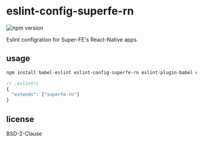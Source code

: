 # eslint-config-superfe-rn
![npm version](https://img.shields.io/npm/v/eslint-config-superfe-rn.svg)

Eslint configration for Super-FE's React-Native apps.

## usage

```sh
npm install babel-eslint eslint-config-superfe-rn eslint-plugin-babel eslint-plugin-promise eslint-plugin-react eslint-plugin-react-native --save-dev
```

```js
// .eslintrc
{
  "extends": ["superfe-rn"]
}
```

## license

BSD-2-Clause
